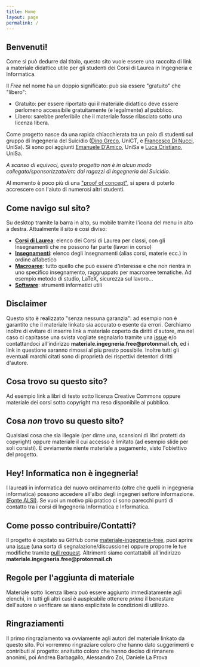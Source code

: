 ```yaml
---
title: Home
layout: page
permalink: /
---
```


## Benvenuti!

Come si può dedurre dal titolo, questo sito vuole essere una raccolta di link a materiale didattico utile per gli studenti dei Corsi di Laurea in Ingegneria e Informatica.

Il _Free_ nel nome ha un doppio significato: può sia essere "gratuito" che "libero":

* Gratuito: per essere riportato qui il materiale didattico deve essere perlomeno accessibile gratuitamente (e legalmente) al pubblico.
* Libero: sarebbe preferibile che il materiale fosse rilasciato sotto una licenza libera.

Come progetto nasce da una rapida chiacchierata tra un paio di studenti sul gruppo di Ingegneria del Suicidio ([Dino Greco](https://github.com/dinosir93), UniCT, e [Francesco Di Nucci](https://github.com/f-dinucci/), UniSa). Si sono poi aggiunti [Emanuele D'Amico](https://github.com/PioApocalypse/), UniSa e [Luca Cristiano](https://github.com/Zekromaster), UniSa.

*A scanso di equivoci, questo progetto non è in alcun modo collegato/sponsorizzato/etc dai ragazzi di Ingegneria del Suicidio.*

Al momento è poco più di una ["proof of concept"](https://it.wikipedia.org/wiki/Proof_of_concept), si spera di poterlo accrescere con l'aiuto di numerosi altri studenti.

## Come navigo sul sito?

Su desktop tramite la barra in alto, su mobile tramite l'icona del menu in alto a destra.
Attualmente il sito è così diviso:

* [__Corsi di Laurea__](./CdL/CdL): elenco dei Corsi di Laurea per classi, con gli Insegnamenti che ne possono far parte (lavori in corso)
* [__Insegnamenti__](./Insegnamenti/Insegnamenti): elenco degli Insegnamenti (alias corsi, materie ecc.) in ordine alfabetico
* [__Macroaree__](./Macroaree/Macroaree): tutto quello che può essere d'interesse e che non rientra in uno specifico insegnamento, raggruppato per macroaree tematiche. Ad esempio metodo di studio, LaTeX, sicurezza sul lavoro...
* [__Software__](./Software/Software): strumenti informatici utili

## Disclaimer

Questo sito è realizzato "senza nessuna garanzia": ad esempio non è garantito che il materiale linkato sia accurato o esente da errori.
Cerchiamo inoltre di evitare di inserire link a materiale coperto da diritti d'autore, ma nel caso ci capitasse una svista vogliate segnalarlo tramite una [issue](https://github.com/MaterialeIngegneriaFree/materiale-ingegneria-free/issues) e/o contattandoci all'indirizzo __materiale.ingegneria.free@protonmail.ch__, ed i link in questione saranno rimossi al più presto possibile.
Inoltre tutti gli eventuali marchi citati sono di proprietà dei rispettivi detentori diritti d'autore.

## Cosa trovo su questo sito?

Ad esempio link a libri di testo sotto licenza Creative Commons oppure materiale dei corsi sotto copyright ma reso disponibile al pubblico.

## Cosa *non* trovo su questo sito?

Qualsiasi cosa che sia illegale (per dirne una, scansioni di libri protetti da copyright) oppure materiale il cui accesso è limitato (ad esempio slide per soli corsisti).
E ovviamente niente materiale a pagamento, visto l'obiettivo del progetto.

## Hey! Informatica non è ingegneria!

I laureati in informatica del nuovo ordinamento (oltre che quelli in ingegneria informatica) possono accedere all'albo degli ingegneri settore informazione. [(Fonte ALSI)](http://www.alsi.it/cm/content/iscrizione-allordine-degli-ingegneri-laureati-informatici).
Se vuoi un motivo più pratico ci sono parecchi punti di contatto tra i corsi di Ingegneria Informatica e Informatica.

## Come posso contribuire/Contatti?

Il progetto è ospitato su GitHub come [materiale-ingegneria-free](https://github.com/MaterialeIngegneriaFree/materiale-ingegneria-free/), puoi aprire una [issue](https://github.com/MaterialeIngegneriaFree/materiale-ingegneria-free/issues) (una sorta di segnalazione/discussione) oppure proporre le tue modifiche tramite [pull request](https://github.com/MaterialeIngegneriaFree/materiale-ingegneria-free/pulls).
Altrimenti siamo contattabili all'indirizzo __materiale.ingegneria.free@protonmail.ch__

## Regole per l'aggiunta di materiale

Materiale sotto licenza libera può essere aggiunto immediatamente agli elenchi, in tutti gli altri casi è auspicabile ottenere _prima_ il benestare dell'autore o verificare se siano esplicitate le condizioni di utilizzo.

## Ringraziamenti

Il primo ringraziamento va ovviamente agli autori del materiale linkato da questo sito. Poi vorremmo ringraziare coloro che hanno dato suggerimenti e contributi al progetto: anzitutto coloro che hanno deciso di rimanere anonimi, poi Andrea Barbagallo, Alessandro Zoi, Daniele La Prova
